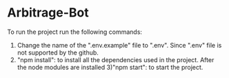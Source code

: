# Arbitrage-Bot

To run the project run the following commands:

1) Change the name of the ".env.example" file to ".env". Since ".env" file is not supported by the github.
2) "npm install": to install all the dependencies used in the project.
After the node modules are installed
3)"npm start": to start the project.



